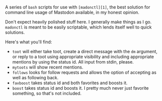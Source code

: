 A series of `bash` scripts for use with `[madonctl][1]`, the best solution for command line usage of Mastodon available, in my honest opinion.

Don't expect heavily polished stuff here. I generally make things as I go. `madonctl` is meant to be easily scriptable, which lends itself well to quick solutions.

Here's what you'll find:

 * `toot` will either take toot, create a direct message with the `dm` argument, or reply to a toot using appropriate visibility and including appropriate mentions by using the status id. All input from stdin, please.
 * `mytoots` will show recent mentions.
 * `follows` looks for follow requests and allows the option of accepting as well as following back.
 * `favboost` takes status id and both favorites and boosts it.
 * `boost` takes status id and boosts it. I pretty much never just favorite something, so that's not included.

[1]: https://github.com/McKael/madonctl
